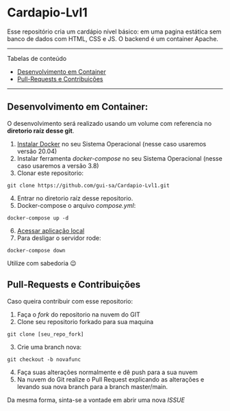 # Cardapio-Lvl1
Esse repositório cria um cardápio nível básico: em uma pagina estática sem banco de dados com HTML, CSS e JS. O backend é um container Apache.

*******
Tabelas de conteúdo 
 - [Desenvolvimento em Container](#devcont)
 - [Pull-Requests e Contribuições](#contrib)

*******

<div id='devcont'/>

## Desenvolvimento em Container:

O desenvolvimento será realizado usando um volume com referencia no **diretorio raíz desse git**.

 1. [Instalar Docker](https://docs.docker.com/engine/install/ubuntu/#install-using-the-repository) no seu Sistema Operacional (nesse caso usaremos versão 20.04)
 2. Instalar ferramenta *docker-compose* no seu Sistema Operacional (nesse caso usaremos a versão 3.8)
 3. Clonar este repositorio:
 ~~~
 git clone https://github.com/gui-sa/Cardapio-Lvl1.git
 ~~~
 4. Entrar no diretorio raíz desse repositorio.
 5. Docker-compose o arquivo *compose.yml*:
 ~~~
 docker-compose up -d
 ~~~
 6. [Acessar aplicação local](http://localhost:80)
 7. Para desligar o servidor rode:
 ~~~
 docker-compose down
 ~~~

Utilize com sabedoria :wink:


<div id='contrib'/>

## Pull-Requests e Contribuições

Caso queira contribuir com esse repositorio:

 1. Faça o *fork* do repositorio na nuvem do GIT
 2. Clone seu repositorio forkado para sua maquina
 ~~~
 git clone [seu_repo_fork]
 ~~~
 3. Crie uma branch nova:
 ~~~
 git checkout -b novafunc
 ~~~
 4. Faça suas alterações normalmente e dê push para a sua nuvem
 5. Na nuvem do Git realize o Pull Request explicando as alterações e levando sua nova branch para a branch master/main.

 Da mesma forma, sinta-se a vontade em abrir uma nova *ISSUE*